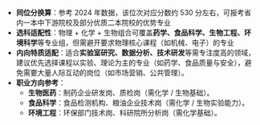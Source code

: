 - **同位分换算**：参考 2024 年数据，该位次对应分数约 530 分左右，可报考省内一本中下游院校及部分优质二本院校的优势专业
- **选科适配性**：物理 + 化学 + 生物组合可覆盖**药学、食品科学、生物工程、环境科学**等专业组，但需避开要求物理核心课程（如机械、电子）的专业
- **内向特质适配**：适合**实验室研究、数据分析、技术研发**等需专注度高的领域，建议优先选择课程以实验、理论为主的专业（如药学、食品质量与安全），避免需要大量人际互动的岗位（如市场营销、公共管理）。
- **职业方向参考**：
    - **生物医药**：制药企业研发岗、质检岗（需化学 / 生物基础）。
    - **食品科学**：食品检测机构、粮油企业技术岗（需化学 / 生物实验能力）。
    - **环境工程**：环保部门技术岗、科研院所分析岗（需化学基础）。